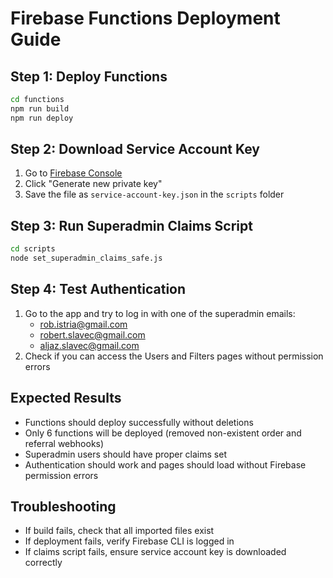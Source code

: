 
# Firebase Functions Deployment Guide

## Step 1: Deploy Functions
```bash
cd functions
npm run build
npm run deploy
```

## Step 2: Download Service Account Key
1. Go to [Firebase Console](https://console.firebase.google.com/project/mywater-app-533f8/settings/serviceaccounts/adminsdk)
2. Click "Generate new private key"
3. Save the file as `service-account-key.json` in the `scripts` folder

## Step 3: Run Superadmin Claims Script
```bash
cd scripts
node set_superadmin_claims_safe.js
```

## Step 4: Test Authentication
1. Go to the app and try to log in with one of the superadmin emails:
   - rob.istria@gmail.com
   - robert.slavec@gmail.com
   - aljaz.slavec@gmail.com
2. Check if you can access the Users and Filters pages without permission errors

## Expected Results
- Functions should deploy successfully without deletions
- Only 6 functions will be deployed (removed non-existent order and referral webhooks)
- Superadmin users should have proper claims set
- Authentication should work and pages should load without Firebase permission errors

## Troubleshooting
- If build fails, check that all imported files exist
- If deployment fails, verify Firebase CLI is logged in
- If claims script fails, ensure service account key is downloaded correctly
